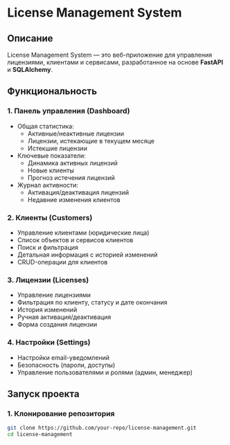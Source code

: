 # License Management System

## Описание
License Management System — это веб-приложение для управления лицензиями, клиентами и сервисами, разработанное на основе **FastAPI** и **SQLAlchemy**.

## Функциональность
### 1. Панель управления (Dashboard)
- Общая статистика:
  - Активные/неактивные лицензии
  - Лицензии, истекающие в текущем месяце
  - Истекшие лицензии
- Ключевые показатели:
  - Динамика активных лицензий
  - Новые клиенты
  - Прогноз истечения лицензий
- Журнал активности:
  - Активация/деактивация лицензий
  - Недавние изменения клиентов

### 2. Клиенты (Customers)
- Управление клиентами (юридические лица)
- Список объектов и сервисов клиентов
- Поиск и фильтрация
- Детальная информация с историей изменений
- CRUD-операции для клиентов

### 3. Лицензии (Licenses)
- Управление лицензиями
- Фильтрация по клиенту, статусу и дате окончания
- История изменений
- Ручная активация/деактивация
- Форма создания лицензии

### 4. Настройки (Settings)
- Настройки email-уведомлений
- Безопасность (пароли, доступы)
- Управление пользователями и ролями (админ, менеджер)

## Запуск проекта
### 1. Клонирование репозитория
```bash
git clone https://github.com/your-repo/license-management.git
cd license-management
